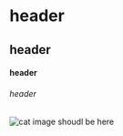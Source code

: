 # header
## header
#### header
###### header

![cat image shoudl be here](https://user-images.githubusercontent.com/129892648/231259296-d39ca256-0d0c-44f9-8cb6-38e3646f729d.png)
